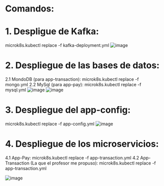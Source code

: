 # Comandos:
# 1. Despligue de Kafka: 
microk8s.kubectl replace -f kafka-deployment.yml
![image](https://user-images.githubusercontent.com/47835629/166124858-f87e54a3-a30e-46a4-9df6-f07605a1f22a.png)
# 2. Despliegue de las bases de datos:
 2.1 MondoDB (para app-transaction): microk8s.kubectl replace -f mongo.yml
 2.2 MySql (para app-pay): microk8s.kubectl replace -f mysql.yml
![image](https://user-images.githubusercontent.com/47835629/166124873-ed9f359d-bd93-4fbf-b18b-d3ee7bb141de.png)
![image](https://user-images.githubusercontent.com/47835629/166125035-c3544f4c-c45c-49ff-adae-9a325ba1a664.png)
# 3. Despliegue del app-config: 
microk8s.kubectl replace -f app-config.yml
![image](https://user-images.githubusercontent.com/47835629/166125041-346e3c59-973e-475b-851e-46fa11354b78.png)
# 4. Despliegue de los microservicios:
  4.1 App-Pay: microk8s.kubectl replace -f app-transaction.yml
  4.2 App-Transaction (La que el profesor me propuso): microk8s.kubectl replace -f app-transaction.yml
  
![image](https://user-images.githubusercontent.com/47835629/166125066-66859c6e-9452-4828-9957-675cc3e982f7.png)

